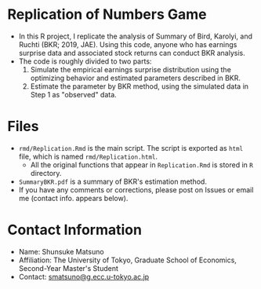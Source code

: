 # Replication of Numbers Game
- In this R project, I replicate the analysis of Summary of Bird, Karolyi, and Ruchti (BKR; 2019, JAE). Using this code, anyone who has earnings surprise data and associated stock returns can conduct BKR analysis.
- The code is roughly divided to two parts:
  1. Simulate the empirical earnings surprise distribution using the optimizing behavior and estimated parameters described in BKR.
  2. Estimate the parameter by BKR method, using the simulated data in Step 1 as "observed" data.

# Files
- `rmd/Replication.Rmd` is the main script. The script is exported as `html` file, which is named `rmd/Replication.html`.
    - All the original functions that appear in `Replication.Rmd` is stored in `R` directory.
- `SummaryBKR.pdf` is a summary of BKR's estimation method.
- If you have any comments or corrections, please post on Issues or email me (contact info. appears below).

# Contact Information
- Name: Shunsuke Matsuno
- Affiliation: The University of Tokyo, Graduate School of Economics, Second-Year Master's Student
- Contact: [smatsuno@g.ecc.u-tokyo.ac.jp](mailto:smatsuno@g.ecc.u-tokyo.ac.jp)
